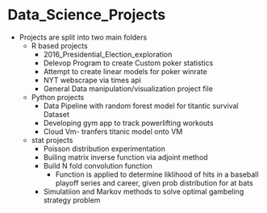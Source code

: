 # Data_Science_Projects
+ Projects are split into two main folders
  + R based projects
    + 2016_Presidential_Election_exploration
    + Delevop Program to create Custom poker statistics
    + Attempt to create linear models for poker winrate
    + NYT webscrape via times api
    + General Data manipulation/visualization project file
  + Python projects
    + Data Pipeline with random forest model for titantic survival Dataset
    + Developing gym app to track powerlifting workouts
    + Cloud Vm- tranfers titanic model onto VM
  + stat projects
    + Poisson distribution experimentation
    + Builing matrix inverse function via adjoint method
    + Build N fold convolution function 
      + Function is applied to determine liklihood of hits in a baseball playoff series and career, given prob distribution for at bats
     + Simulatiion and Markov methods to solve optimal gambeling strategy problem 
